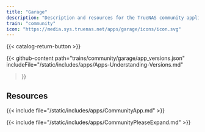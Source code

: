 ```yaml
---
title: "Garage"
description: "Description and resources for the TrueNAS community application called Garage."
train: "community"
icon: "https://media.sys.truenas.net/apps/garage/icons/icon.svg"
---
```


{{< catalog-return-button >}}

{{< github-content 
    path="trains/community/garage/app_versions.json"
    includeFile="/static/includes/apps/Apps-Understanding-Versions.md"
>}}

## Resources

{{< include file="/static/includes/apps/CommunityApp.md" >}}

{{< include file="/static/includes/apps/CommunityPleaseExpand.md" >}}
